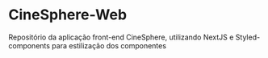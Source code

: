 # CineSphere-Web
Repositório da aplicação front-end CineSphere, utilizando NextJS e Styled-components para estilização dos componentes
